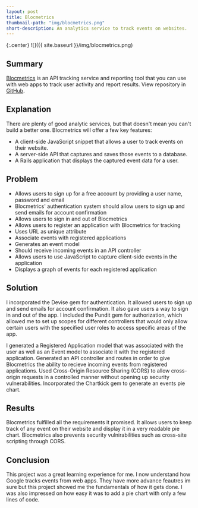 ```yaml
---
layout: post
title: Blocmetrics
thumbnail-path: "img/blocmetrics.png"
short-description: An analytics service to track events on websites.
---
```


{:.center}
![]({{ site.baseurl }}/img/blocmetrics.png)

## Summary

[Blocmetrics](https://olivag-blocmetrics.herokuapp.com) is an API tracking service and reporting tool that you can use with web apps to track user activity and report results. View repository in [GitHub](https://github.com/olivag/blocmetrics).

## Explanation

There are plenty of good analytic services, but that doesn't mean you can't build a better one. Blocmetrics will offer a few key features:
  * A client-side JavaScript snippet that allows a user to track events on their website.
  * A server-side API that captures and saves those events to a database.
  * A Rails application that displays the captured event data for a user.


## Problem

- Allows users to sign up for a free account by providing a user name, password and email
- Blocmetrics' authentication system should allow users to sign up and send emails for account confirmation
- Allows users to sign in and out of Blocmetrics
- Allows users to register an application with Blocmetrics for tracking
- Uses URL as unique attribute
- Associate events with registered applications
- Generates an event model
- Should receive incoming events in an API controller
- Allows users to use JavaScript to capture client-side events in the application
- Displays a graph of events for each registered application

## Solution

I incorporated the Devise gem for authentication. It allowed users to sign up and send emails for account confirmation. It also gave users a way to sign in and out of the app. I included the Pundit gem for authorization, which allowed me to set up scopes for different controllers that would only allow certain users with the specified user roles to access specific areas of the app. 


I generated a Registered Application model that was associated with the user as well as an Event model to associate it with the registered application. Generated an API controller and routes in order to give Blocmetrics the ability to recieve incoming events from registered applications. Used Cross-Origin Resource Sharing (CORS) to allow cross-origin requests in a controlled manner without opening up security vulnerabilities. Incorporated the Chartkick gem to generate an events pie chart.

## Results

Blocmetrics fulfilled all the requirements it promised. It allows users to keep track of any event on their website and display it in a very readable pie chart. Blocmetrics also prevents security vulnirabilities such as cross-site scripting through CORS.

## Conclusion

This project was a great learning experience for me. I now understand how Google tracks events from web apps. They have more advance feautres im sure but this project showed me the fundamentals of how it gets done. I was also impressed on how easy it was to add a pie chart with only a few lines of code.

